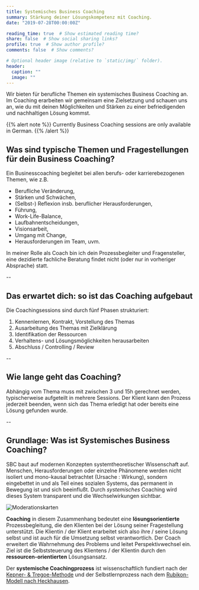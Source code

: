 ```yaml
---
title: Systemisches Business Coaching
summary: Stärkung deiner Lösungskompetenz mit Coaching.
date: "2019-07-28T00:00:00Z"

reading_time: true  # Show estimated reading time?
share: false  # Show social sharing links?
profile: true  # Show author profile?
comments: false  # Show comments?

# Optional header image (relative to `static/img/` folder).
header:
  caption: ""
  image: ""
---
```


Wir bieten für berufliche Themen ein systemisches Business Coaching an. Im Coaching erarbeiten wir gemeinsam eine Zielsetzung und schauen uns an, wie du mit deinen Möglichkeiten und Stärken zu einer befriedigenden und nachhaltigen Lösung kommst.

{{% alert note %}}
Currently Business Coaching sessions are only available in German.
{{% /alert %}}


## Was sind typische Themen und Fragestellungen für dein Business Coaching?

Ein Businesscoaching begleitet bei allen berufs- oder karrierebezogenen Themen, wie z.B.

* Berufliche Veränderung, 
* Stärken und Schwächen, 
* (Selbst-) Reflexion insb. beruflicher Herausforderungen, 
* Führung, 
* Work-Life-Balance, 
* Laufbahnentscheidungen, 
* Visionsarbeit, 
* Umgang mit Change, 
* Herausforderungen im Team, uvm.

In meiner Rolle als Coach bin ich dein Prozessbegleiter und Fragensteller, eine dezidierte fachliche Beratung findet nicht (oder nur in vorheriger Absprache) statt.

--

## Das erwartet dich: so ist das Coaching aufgebaut

Die Coachingsessions sind durch fünf Phasen strukturiert:

1. Kennenlernen, Kontrakt, Vorstellung des Themas
2. Ausarbeitung des Themas mit Zielklärung
3. Identifikation der Ressourcen
4. Verhaltens- und Lösungsmöglichkeiten herausarbeiten
5.  Abschluss / Controlling / Review

--

## Wie lange geht das Coaching?

Abhängig vom Thema muss mit zwischen 3 und 15h gerechnet werden, typischerweise aufgeteilt in mehrere Sessions. Der Klient kann den Prozess jederzeit beenden, wenn sich das Thema erledigt hat oder bereits eine Lösung gefunden wurde.

--

## Grundlage: Was ist Systemisches Business Coaching?

SBC baut auf modernen Konzepten systemtheoretischer Wissenschaft auf. Menschen, Herausforderungen oder einzelne Phänomene werden nicht isoliert und mono-kausal betrachtet (Ursache : Wirkung), sondern eingebettet in und als Teil eines sozialen Systems, das permanent in Bewegung ist und sich beeinflußt. Durch *systemisches* Coaching wird dieses System transparent und die Wechselwirkungen sichtbar.

![Moderationskarten](https://66.media.tumblr.com/c15b8ad270bc0dee356a8be6f6b1c43c/tumblr_inline_ptxeb4Wzlj1qzxh86_500.jpg)

**Coaching** in diesem Zusammenhang bedeutet eine **lösungsorientierte** Prozessbegleitung, die den Klienten bei der Lösung seiner Fragestellung unterstützt. Die Klientin / der Klient erarbeitet sich also ihre / seine Lösung selbst und ist auch für die Umsetzung selbst verantwortlich. Der Coach erweitert die Wahrnehmung des Problems und leitet Perspektivwechsel ein. Ziel ist die Selbststeuerung des Klientens / der Klientin durch den **ressourcen-orientierten** Lösungsansatz.

Der **systemische Coachingprozess** ist wissenschaftlich fundiert nach der [Kepner- & Tregoe-Methode](https://de.wikipedia.org/wiki/Kepner-Tregoe) und der Selbstlernprozess nach dem [Rubikon-Modell nach Heckhausen](https://de.wikipedia.org/wiki/Rubikonmodell_der_Handlungsphasen). 
